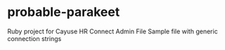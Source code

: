 # probable-parakeet
Ruby project for Cayuse HR Connect Admin File
Sample file with generic connection strings
